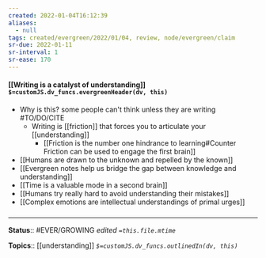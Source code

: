 ```yaml
---
created: 2022-01-04T16:12:39 
aliases:
  - null
tags: created/evergreen/2022/01/04, review, node/evergreen/claim
sr-due: 2022-01-11
sr-interval: 1
sr-ease: 170
---
```


#### [[Writing is a catalyst of understanding]] `$=customJS.dv_funcs.evergreenHeader(dv, this)`

- Why is this? some people can't think unless they are writing #TO/DO/CITE  
	- Writing is [[friction]] that forces you to articulate your [[understanding]]
		- [[Friction is the number one hindrance to learning#Counter Friction can be used to engage the first brain]]
- [[Humans are drawn to the unknown and repelled by the known]]
- [[Evergreen notes help us bridge the gap between knowledge and understanding]]
- [[Time is a valuable mode in a second brain]]
- [[Humans try really hard to avoid understanding their mistakes]]
- [[Complex emotions are intellectual understandings of primal urges]]

### <hr class="footnote"/>

**Status**:: #EVER/GROWING
*edited `=this.file.mtime`*

**Topics**:: [[understanding]]
*`$=customJS.dv_funcs.outlinedIn(dv, this)`*


